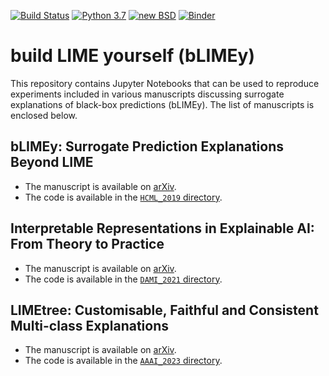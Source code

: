[![Build Status](https://github.com/So-Cool/bLIMEy/actions/workflows/test-notebooks.yml/badge.svg)](https://github.com/So-Cool/bLIMEy/actions/workflows/test-notebooks.yml)
[![Python 3.7](https://img.shields.io/badge/python-3.7-blue.svg)](https://github.com/So-Cool/bLIMEy)
[![new BSD](https://img.shields.io/github/license/So-Cool/bLIMEy.svg)](https://github.com/So-Cool/bLIMEy/blob/master/LICENCE)
[![Binder](https://mybinder.org/badge_logo.svg)](https://mybinder.org/v2/gh/So-Cool/bLIMEy/master)

# build LIME yourself (bLIMEy) #

This repository contains Jupyter Notebooks that can be used to reproduce
experiments included in various manuscripts discussing surrogate explanations
of black-box predictions (bLIMEy). The list of manuscripts is enclosed below.

## bLIMEy: Surrogate Prediction Explanations Beyond LIME ##

* The manuscript is available on [arXiv][blimey].
* The code is available in the [`HCML_2019` directory][hcml19].

[blimey]: https://arxiv.org/abs/1910.13016
[hcml19]: https://github.com/So-Cool/bLIMEy/tree/master/HCML_2019

## Interpretable Representations in Explainable AI: From Theory to Practice ##

* The manuscript is available on [arXiv][ir].
* The code is available in the [`DAMI_2021` directory][dami21].

[ir]: https://arxiv.org/abs/2008.07007
[dami21]: https://github.com/So-Cool/bLIMEy/tree/master/DAMI_2021

## LIMEtree: Customisable, Faithful and Consistent Multi-class Explanations ##

* The manuscript is available on [arXiv][limetree].
* The code is available in the [`AAAI_2023` directory][aaai23].

[limetree]: https://arxiv.org/abs/2005.01427
[aaai23]: https://github.com/So-Cool/bLIMEy/tree/master/AAAI_2023
